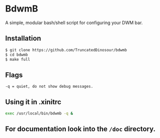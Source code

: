 # BdwmB
A simple, modular bash/shell script for configuring your DWM bar.

## Installation
```bash
$ git clone https://github.com/TruncatedDinosour/bdwmb
$ cd bdwmb
$ make full
```

## Flags
```
-q = quiet, do not show debug messages.
```

## Using it in .xinitrc
```bash
exec /usr/local/bin/bdwmb -q &
```


## For documentation look into the `/doc` directory.

